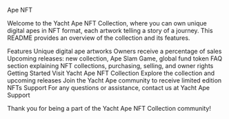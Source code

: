 Ape NFT

Welcome to the Yacht Ape NFT Collection, where you can own unique digital apes in NFT format, each artwork telling a story of a journey. This README provides an overview of the collection and its features.

Features
Unique digital ape artworks
Owners receive a percentage of sales
Upcoming releases: new collection, Ape Slam Game, global fund token
FAQ section explaining NFT collections, purchasing, selling, and owner rights
Getting Started
Visit Yacht Ape NFT Collection
Explore the collection and upcoming releases
Join the Yacht Ape community to receive limited edition NFTs
Support
For any questions or assistance, contact us at Yacht Ape Support

Thank you for being a part of the Yacht Ape NFT Collection community!
